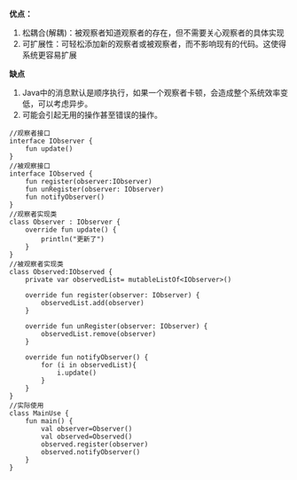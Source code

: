 **优点：**
1. 松耦合(解耦)：被观察者知道观察者的存在，但不需要关心观察者的具体实现
2. 可扩展性：可轻松添加新的观察者或被观察者，而不影响现有的代码。这使得系统更容易扩展

**缺点**
1. Java中的消息默认是顺序执行，如果一个观察者卡顿，会造成整个系统效率变低，可以考虑异步。
2. 可能会引起无用的操作甚至错误的操作。
```agsl
//观察者接口
interface IObserver {
    fun update()
}
//被观察接口
interface IObserved {
    fun register(observer:IObserver)
    fun unRegister(observer: IObserver)
    fun notifyObserver()
}
//观察者实现类
class Observer : IObserver {
    override fun update() {
        println("更新了")
    }
}
//被观察者实现类
class Observed:IObserved {
    private var observedList= mutableListOf<IObserver>()
    
    override fun register(observer: IObserver) {
        observedList.add(observer)
    }
    
    override fun unRegister(observer: IObserver) {
        observedList.remove(observer)
    }
    
    override fun notifyObserver() {
        for (i in observedList){
            i.update()
        }
    }
}
//实际使用
class MainUse {
    fun main() {
        val observer=Observer()
        val observed=Observed()
        observed.register(observer)
        observed.notifyObserver()
    }
}
```